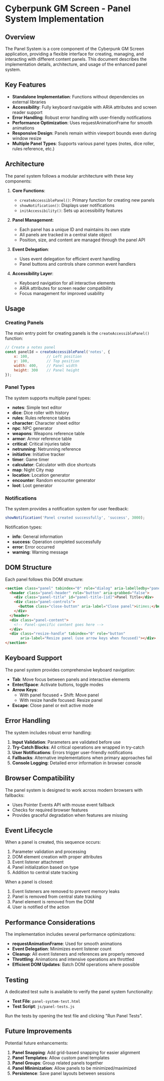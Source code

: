 # Cyberpunk GM Screen - Panel System Implementation

## Overview

The Panel System is a core component of the Cyberpunk GM Screen application, providing a flexible interface for creating, managing, and interacting with different content panels. This document describes the implementation details, architecture, and usage of the enhanced panel system.

## Key Features

- **Standalone Implementation**: Functions without dependencies on external libraries
- **Accessibility**: Fully keyboard navigable with ARIA attributes and screen reader support
- **Error Handling**: Robust error handling with user-friendly notifications
- **Performance Optimization**: Uses requestAnimationFrame for smooth animations
- **Responsive Design**: Panels remain within viewport bounds even during window resize
- **Multiple Panel Types**: Supports various panel types (notes, dice roller, rules reference, etc.)

## Architecture

The panel system follows a modular architecture with these key components:

1. **Core Functions**:
   - `createAccessiblePanel()`: Primary function for creating new panels
   - `showNotification()`: Displays user notifications
   - `initAccessibility()`: Sets up accessibility features

2. **Panel Management**:
   - Each panel has a unique ID and maintains its own state
   - All panels are tracked in a central state object
   - Position, size, and content are managed through the panel API

3. **Event Delegation**:
   - Uses event delegation for efficient event handling
   - Panel buttons and controls share common event handlers

4. **Accessibility Layer**:
   - Keyboard navigation for all interactive elements
   - ARIA attributes for screen reader compatibility
   - Focus management for improved usability

## Usage

### Creating Panels

The main entry point for creating panels is the `createAccessiblePanel()` function:

```javascript
// Create a notes panel
const panelId = createAccessiblePanel('notes', {
    x: 100,        // Left position
    y: 100,        // Top position
    width: 400,    // Panel width
    height: 300    // Panel height
});
```

### Panel Types

The system supports multiple panel types:

- **notes**: Simple text editor
- **dice**: Dice roller with history
- **rules**: Rules reference tables
- **character**: Character sheet editor
- **npc**: NPC generator
- **weapons**: Weapons reference table
- **armor**: Armor reference table
- **critical**: Critical injuries table
- **netrunning**: Netrunning reference
- **initiative**: Initiative tracker
- **timer**: Game timer
- **calculator**: Calculator with dice shortcuts
- **map**: Night City map
- **location**: Location generator
- **encounter**: Random encounter generator
- **loot**: Loot generator

### Notifications

The system provides a notification system for user feedback:

```javascript
showNotification('Panel created successfully', 'success', 3000);
```

Notification types:
- **info**: General information
- **success**: Operation completed successfully
- **error**: Error occurred
- **warning**: Warning message

## DOM Structure

Each panel follows this DOM structure:

```html
<section class="panel" tabindex="0" role="dialog" aria-labelledby="panel-title-[id]">
  <header class="panel-header" role="button" aria-grabbed="false">
    <div class="panel-title" id="panel-title-[id]">Panel Title</div>
    <div class="panel-controls">
      <button class="close-button" aria-label="Close panel">&times;</button>
    </div>
  </header>
  <div class="panel-content">
    <!-- Panel-specific content goes here -->
  </div>
  <div class="resize-handle" tabindex="0" role="button" 
       aria-label="Resize panel (use arrow keys when focused)"></div>
</section>
```

## Keyboard Support

The panel system provides comprehensive keyboard navigation:

- **Tab**: Move focus between panels and interactive elements
- **Enter/Space**: Activate buttons, toggle modes
- **Arrow Keys**:
  - With panel focused + Shift: Move panel
  - With resize handle focused: Resize panel
- **Escape**: Close panel or exit active mode

## Error Handling

The system includes robust error handling:

1. **Input Validation**: Parameters are validated before use
2. **Try-Catch Blocks**: All critical operations are wrapped in try-catch
3. **User Notifications**: Errors trigger user-friendly notifications
4. **Fallbacks**: Alternative implementations when primary approaches fail
5. **Console Logging**: Detailed error information in browser console

## Browser Compatibility

The panel system is designed to work across modern browsers with fallbacks:

- Uses Pointer Events API with mouse event fallback
- Checks for required browser features
- Provides graceful degradation when features are missing

## Event Lifecycle

When a panel is created, this sequence occurs:

1. Parameter validation and processing
2. DOM element creation with proper attributes
3. Event listener attachment
4. Panel initialization based on type
5. Addition to central state tracking

When a panel is closed:

1. Event listeners are removed to prevent memory leaks
2. Panel is removed from central state tracking
3. Panel element is removed from the DOM
4. User is notified of the action

## Performance Considerations

The implementation includes several performance optimizations:

- **requestAnimationFrame**: Used for smooth animations
- **Event Delegation**: Minimizes event listener count
- **Cleanup**: All event listeners and references are properly removed
- **Throttling**: Animations and intensive operations are throttled
- **Efficient DOM Updates**: Batch DOM operations where possible

## Testing

A dedicated test suite is available to verify the panel system functionality:

- **Test File**: `panel-system-test.html`
- **Test Script**: `js/panel-tests.js`

Run the tests by opening the test file and clicking "Run Panel Tests".

## Future Improvements

Potential future enhancements:

1. **Panel Snapping**: Add grid-based snapping for easier alignment
2. **Panel Templates**: Allow custom panel templates
3. **Panel Groups**: Group related panels together
4. **Panel Minimization**: Allow panels to be minimized/maximized
5. **Persistence**: Save panel layouts between sessions